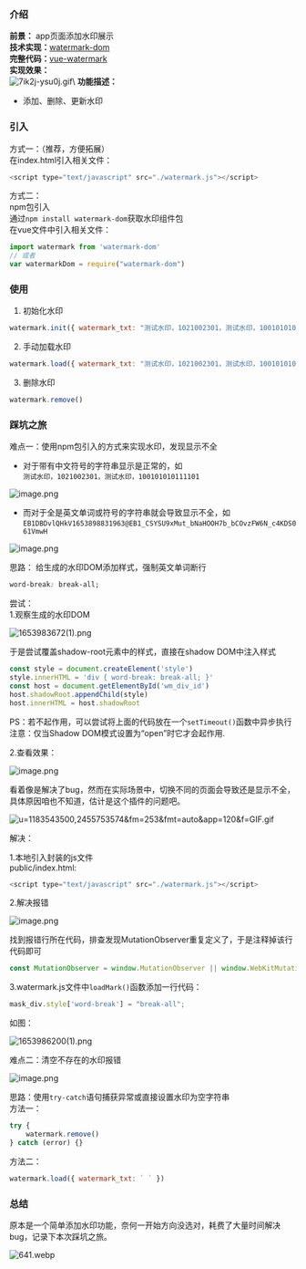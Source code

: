 ### 介绍
**前景：** app页面添加水印展示 \
**技术实现：**[watermark-dom](https://github.com/saucxs/watermark-dom)<br />
**完整代码：**[vue-watermark](https://github.com/LvPassenger/vue-watermark)<br />
**实现效果：** \
![7ik2j-ysu0j.gif](https://p3-juejin.byteimg.com/tos-cn-i-k3u1fbpfcp/7bfd7adba504401a8c7d127dbe34f77d~tplv-k3u1fbpfcp-watermark.image?)\
**功能描述：**<br />
- 添加、删除、更新水印

### 引入

方式一：（推荐，方便拓展）<br />
    在index.html引入相关文件： 

```js
<script type="text/javascript" src="./watermark.js"></script>
```

方式二：<br />
    npm包引入 \
    通过`npm install watermark-dom`获取水印组件包 \
    在vue文件中引入相关文件：
```js
import watermark from 'watermark-dom'
// 或者
var watermarkDom = require("watermark-dom")
```

### 使用
1. 初始化水印

```js
watermark.init({ watermark_txt: "测试水印，1021002301，测试水印，100101010111101" })
```
2. 手动加载水印
```js
watermark.load({ watermark_txt: "测试水印，1021002301，测试水印，100101010111101" })
```
3. 删除水印
```js
watermark.remove()
```


### **踩坑之旅**

难点一：使用npm包引入的方式来实现水印，发现显示不全<br />
- 对于带有中文符号的字符串显示是正常的，如 \
`测试水印，1021002301，测试水印，100101010111101`

![image.png](https://p3-juejin.byteimg.com/tos-cn-i-k3u1fbpfcp/66f5b6e33fec41a0bba37aea413b9584~tplv-k3u1fbpfcp-watermark.image?)
 
- 而对于全是英文单词或符号的字符串就会导致显示不全，如
`EB1DBDvlQHkV1653898831963@EB1_CSYSU9xMut_bNaHOOH7b_bCOvzFW6N_c4KDS061VmwH`

![image.png](https://p3-juejin.byteimg.com/tos-cn-i-k3u1fbpfcp/ff580c75079d4b52a0b1c68330ae6fb4~tplv-k3u1fbpfcp-watermark.image?) 

思路：
给生成的水印DOM添加样式，强制英文单词断行

```css
word-break: break-all;
```
尝试：<br />
1.观察生成的水印DOM

![1653983672(1).png](https://p3-juejin.byteimg.com/tos-cn-i-k3u1fbpfcp/e19a8c9ab9ec498b8fd45f01ae234936~tplv-k3u1fbpfcp-watermark.image?)

于是尝试覆盖shadow-root元素中的样式，直接在shadow DOM中注入样式


```js
const style = document.createElement('style')
style.innerHTML = 'div { word-break: break-all; }'
const host = document.getElementById('wm_div_id')
host.shadowRoot.appendChild(style)
host.innerHTML = host.shadowRoot
```
PS：若不起作用，可以尝试将上面的代码放在一个`setTimeout()`函数中异步执行 \
注意：仅当Shadow DOM模式设置为“open”时它才会起作用.


2.查看效果：

![image.png](https://p6-juejin.byteimg.com/tos-cn-i-k3u1fbpfcp/7096ad042b344b26a8524bacc525f885~tplv-k3u1fbpfcp-watermark.image?)

看着像是解决了bug，然而在实际场景中，切换不同的页面会导致还是显示不全，具体原因咱也不知道，估计是这个插件的问题吧。


![u=1183543500,2455753574&fm=253&fmt=auto&app=120&f=GIF.gif](https://p9-juejin.byteimg.com/tos-cn-i-k3u1fbpfcp/e774772cde114bf793b154ce3ede93bd~tplv-k3u1fbpfcp-watermark.image?)


解决：

1.本地引入封装的js文件 \
public/index.html:
```js
<script type="text/javascript" src="./watermark.js"></script>
```

2.解决报错

![image.png](https://p9-juejin.byteimg.com/tos-cn-i-k3u1fbpfcp/0d7f0be9af1e4f46b9a4676798512961~tplv-k3u1fbpfcp-watermark.image?)

找到报错行所在代码，排查发现MutationObserver重复定义了，于是注释掉该行代码即可

```js
const MutationObserver = window.MutationObserver || window.WebKitMutationObserver || window.MozMutationObserver;
```

3.watermark.js文件中`loadMark()`函数添加一行代码：

```js
mask_div.style['word-break'] = "break-all";
```

如图：

![1653986200(1).png](https://p1-juejin.byteimg.com/tos-cn-i-k3u1fbpfcp/13a4bf2e188543cfbb4fed9071bf824f~tplv-k3u1fbpfcp-watermark.image?)


难点二：清空不存在的水印报错

![image.png](https://p3-juejin.byteimg.com/tos-cn-i-k3u1fbpfcp/c41bd160884d4e4892b9bfb10a99511c~tplv-k3u1fbpfcp-watermark.image?)

思路：使用`try-catch`语句捕获异常或直接设置水印为空字符串 \
方法一：
```js
try {
    watermark.remove()
} catch (error) {}
```
方法二：
```js
watermark.load({ watermark_txt: ` ` })
```
### **总结** 
原本是一个简单添加水印功能，奈何一开始方向没选对，耗费了大量时间解决bug，记录下本次踩坑之旅。



![641.webp](https://p9-juejin.byteimg.com/tos-cn-i-k3u1fbpfcp/9ecce8197e9f4523893c3f85052435c3~tplv-k3u1fbpfcp-watermark.image?)
